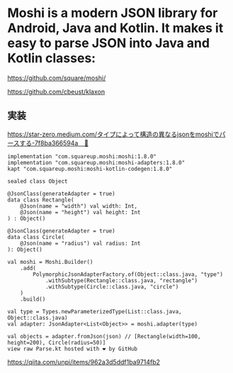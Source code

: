 # Moshi is a modern JSON library for Android, Java and Kotlin. It makes it easy to parse JSON into Java and Kotlin classes:
https://github.com/square/moshi/

https://github.com/cbeust/klaxon

## 実装
https://star-zero.medium.com/タイプによって構造の異なるjsonをmoshiでパースする-7f8ba366594a　🔴
```
implementation "com.squareup.moshi:moshi:1.8.0"
implementation "com.squareup.moshi:moshi-adapters:1.8.0"
kapt "com.squareup.moshi:moshi-kotlin-codegen:1.8.0"

sealed class Object

@JsonClass(generateAdapter = true)
data class Rectangle(
    @Json(name = "width") val width: Int,
    @Json(name = "height") val height: Int
) : Object()

@JsonClass(generateAdapter = true)
data class Circle(
    @Json(name = "radius") val radius: Int
): Object()

val moshi = Moshi.Builder()
    .add(
        PolymorphicJsonAdapterFactory.of(Object::class.java, "type")
            .withSubtype(Rectangle::class.java, "rectangle")
            .withSubtype(Circle::class.java, "circle")
    )
    .build()

val type = Types.newParameterizedType(List::class.java, Object::class.java)
val adapter: JsonAdapter<List<Object>> = moshi.adapter(type)

val objects = adapter.fromJson(json) // [Rectangle(width=100, height=200), Circle(radius=50)]
view raw Parse.kt hosted with ❤ by GitHub
 ```

https://qiita.com/unpi/items/962a3d5ddf1ba9714fb2

